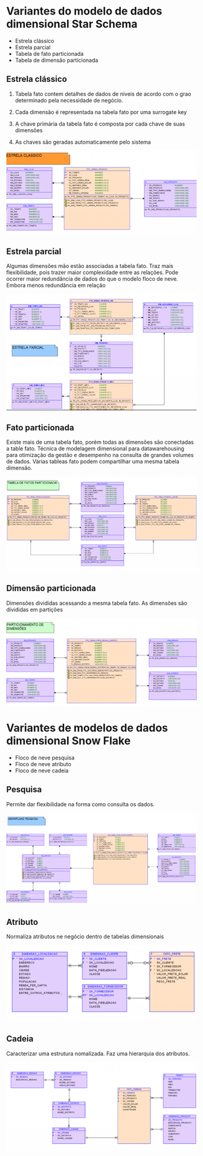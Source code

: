 # Variantes do modelo de dados dimensional Star Schema

*   Estrela clássico
*   Estrela parcial
*   Tabela de fato particionada
*   Tabela de dimensão particionada

## Estrela clássico

1.  Tabela fato contem detalhes de dados de niveis de acordo com o grao determinado pela necessidade de negócio.

2.   Cada dimensão é representada na tabela fato por uma surrogate key

3.   A chave primária da tabela fato é composta por cada chave de suas dimensões

4.   As chaves são geradas automaticamente pelo sistema 

<img src='./img/estrelaClassico.png'>

## Estrela parcial

Algumas dimensões mão estão associadas a tabela fato. Traz mais flexibilidade, pois trazer maior complexidade entre as relações.
Pode ocorrer maior redundância de dados do que o modelo floco de neve. Embora menos redundância em relação  

<img src='./img/estrelaParcial.png'>

## Fato particionada

Existe mais de uma tabela fato, porém todas as dimensões são conectadas a table fato.
Técnica de modelagem dimensional para datawarehousing para otimização da gestão e desempenho na consulta de grandes volumes de dados. Várias
tableas fato podem compartilhar uma mesma tabela dimensão. 

<img src='./img/fatoParticionada.png'>

## Dimensão particionada

Dimensões divididas acessando a mesma tabela fato. As dimensões são divididas em partições 

<img src='./img/dimensoesParticionamento.png'>

# Variantes de modelos de dados dimensional Snow Flake

*   Floco de neve pesquisa
*   Floco de neve atributo
*   Floco de neve cadeia


## Pesquisa 

Permite dar flexibilidade na forma como consulta os dados.

<img src='./img/snowPesquisa.png'>

## Atributo

Normaliza atributos ne negócio dentro de tabelas dimensionais

<img src='./img/snowAtributo.png'>

## Cadeia

Caracterizar uma estrutura nomalizada. Faz uma hierarquia dos atributos.

<img src='./img/snowCadeia.png'>